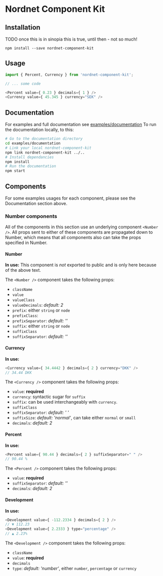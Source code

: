 # Nordnet Component Kit

## Installation
TODO once this is in sinopia this is true, until then - not so much!

```
npm install --save nordnet-component-kit
```

## Usage
```javascript
import { Percent, Currency } from 'nordnet-component-kit';

// ... some code

<Percent value={ 0.23 } decimals={ 1 } />
<Currency value={ 45.345 } currency="SEK" />
```

## Documentation
For examples and full documentation see [examples/documentation](examples/documentation)
To run the documentation locally, to this:
```bash
# Go to the documentation directory
cd examples/documentation
# Link your local nordnet-component-kit
npm link nordnet-component-kit ../..
# Install dependancies
npm install
# Run the documentation
npm start
```

## Components
For some examples usages for each component, please see the Documentation section above.

### Number components
All of the components in this section use an underlying component `<Number />`. All props sent to either of these components are propagated down to Number, which means that all components also can take the props specified in Number.

#### Number
**In use:**
This component is *not* exported to public and is only here because of the above text.

The `<Number />` component takes the following props:
- `className`
- `value`
- `valueClass`
- `valueDecimals`: *default: 2*
- `prefix`: either `string` or `node`
- `prefixClass`:
- `prefixSeparator`: *default: ''*
- `suffix`: either `string` or `node`
- `suffixClass`
- `suffixSeparator`: *default: ''*

#### Currency
**In use:**
```javascript
<Currency value={ 34.4442 } decimals={ 2 } currency="DKK" />
// 34.44 DKK
```

The `<Currency />` component takes the following props:
- `value`: **required**
- `currency`: syntactic sugar for `suffix`
- `suffix`: can be used interchangeably with `currency`.
- `suffixClass`
- `suffixSeparator`: *default: ' '*
- `suffixSize`: *default: 'normal'*, can take either `normal` or `small`
- `decimals`: *default: 2*

#### Percent
**In use:**
```javascript
<Percent value={ 90.44 } decimals={ 2 } suffixSeparator=" " />
// 90.44 %
```

The `<Percent />` component takes the following props:
- `value`: **required**
- `suffixSeparator`: *default: ''*
- `decimals`: *default: 2*

#### Development
**In use:**
```javascript
<Development value={ -112.2334 } decimals={ 2 } />
// ▼ 112.23
<Development value={ 2.2333 } type="percentage" />
// ▲ 2.23%
```

The `<Development />` component takes the following props:
- `className`
- `value`: **required**
- `decimals`
- `type`: *default: 'number'*, either `number`, `percentage` or `currency`
